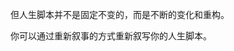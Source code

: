 
但人生脚本并不是固定不变的，而是不断的变化和重构。

你可以通过重新叙事的方式重新叙写你的人生脚本。













<!--stackedit_data:
eyJoaXN0b3J5IjpbLTEyNDExODI3MTgsOTc5MjYzMTk1LC0yMT
IxMzIwNjYxLDE4Njk1MzMyOTIsNTQ5NzkwNjc2LDEzOTEzNjQ0
MDIsMjg2ODkxNDIzLDEyNjYzMTQyOTMsMjAzNTkxMzgzNiwtMT
E1MzYxOTAxNSwyMDM0MTE3MDkyLDk2OTI2NTgwNl19
-->